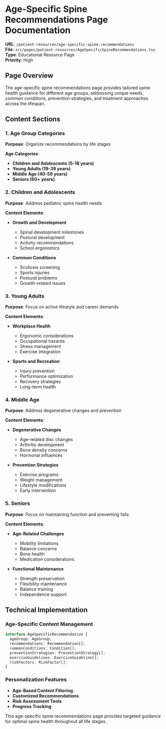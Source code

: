 # Age-Specific Spine Recommendations Page Documentation

**URL**: `/patient-resources/age-specific-spine-recommendations`  
**File**: `src/pages/patient-resources/AgeSpecificSpineRecommendations.tsx`  
**Type**: Educational Resource Page  
**Priority**: High

## Page Overview

The age-specific spine recommendations page provides tailored spine health guidance for different age groups, addressing unique needs, common conditions, prevention strategies, and treatment approaches across the lifespan.

## Content Sections

### 1. Age Group Categories
**Purpose**: Organize recommendations by life stages

**Age Categories**:
- **Children and Adolescents (5-18 years)**
- **Young Adults (19-39 years)**
- **Middle Age (40-59 years)**
- **Seniors (60+ years)**

### 2. Children and Adolescents
**Purpose**: Address pediatric spine health needs

**Content Elements**:
- **Growth and Development**
  - Spinal development milestones
  - Postural development
  - Activity recommendations
  - School ergonomics

- **Common Conditions**
  - Scoliosis screening
  - Sports injuries
  - Postural problems
  - Growth-related issues

### 3. Young Adults
**Purpose**: Focus on active lifestyle and career demands

**Content Elements**:
- **Workplace Health**
  - Ergonomic considerations
  - Occupational hazards
  - Stress management
  - Exercise integration

- **Sports and Recreation**
  - Injury prevention
  - Performance optimization
  - Recovery strategies
  - Long-term health

### 4. Middle Age
**Purpose**: Address degenerative changes and prevention

**Content Elements**:
- **Degenerative Changes**
  - Age-related disc changes
  - Arthritis development
  - Bone density concerns
  - Hormonal influences

- **Prevention Strategies**
  - Exercise programs
  - Weight management
  - Lifestyle modifications
  - Early intervention

### 5. Seniors
**Purpose**: Focus on maintaining function and preventing falls

**Content Elements**:
- **Age-Related Challenges**
  - Mobility limitations
  - Balance concerns
  - Bone health
  - Medication considerations

- **Functional Maintenance**
  - Strength preservation
  - Flexibility maintenance
  - Balance training
  - Independence support

## Technical Implementation

### Age-Specific Content Management
```typescript
interface AgeSpecificRecommendation {
  ageGroup: AgeGroup;
  recommendations: Recommendation[];
  commonConditions: Condition[];
  preventionStrategies: PreventionStrategy[];
  exerciseGuidelines: ExerciseGuideline[];
  riskFactors: RiskFactor[];
}
```

### Personalization Features
- **Age-Based Content Filtering**
- **Customized Recommendations**
- **Risk Assessment Tools**
- **Progress Tracking**

This age-specific spine recommendations page provides targeted guidance for optimal spine health throughout all life stages.
